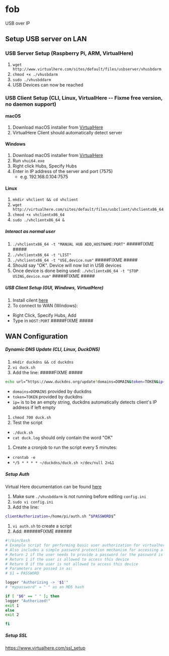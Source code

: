 # fob
USB over IP

## Setup USB server on LAN

### USB Server Setup (Raspberry Pi, ARM, VirtualHere)

1. `wget http://www.virtualhere.com/sites/default/files/usbserver/vhusbdarm`
1. `chmod +x ./vhusbdarm`
1. `sudo ./vhusbddarm`
1. USB Devices can now be reached

### USB Client Setup (CLI, Linux, VirtualHere -- Fixme free version, no daemon support)

#### macOS
1. Download macOS installer from [VirtualHere](https://www.virtualhere.com/usb_client_software)
1. VirtualHere Client should automatically detect server

#### Windows
1. Download macOS installer from [VirtualHere](https://www.virtualhere.com/usb_client_software)
1. Run `vhui64.exe`
1. Right click Hubs, Specify Hubs
1. Enter in IP address of the server and port (7575)
   * e.g. 192.168.0.104:7575

#### Linux
1. `mkdir vhclient && cd vhclient`
1. `wget http://virtualhere.com/sites/default/files/usbclient/vhclientx86_64`
1. `chmod +x vhclientx86_64`
1. `sudo ./vhclientx86_64 &`

##### Interact as normal user
1. `./vhclientx86_64 -t "MANUAL HUB ADD,HOSTNAME:PORT"` #####FIXME #####
1. `./vhclientx86_64 -t "LIST"`
1. `./vhclientx86_64 -t "USE,device.num"` #####FIXME #####
1. Should say "OK". Device will now list in USB devices
1. Once device is done being used: `./vhclientx86_64 -t "STOP USING,device.num"` #####FIXME #####

##### USB Client Setup (GUI, Windows, VirtualHere)

1. Install cilent [here](https://www.virtualhere.com/usb_client_software)
1. To connect to WAN (Windows):
 * Right Click, Specify Hubs, Add
 * Type in `HOST:PORT` #####FIXME #####

## WAN Configuration

##### Dynamic DNS Update (CLI, Linux, DuckDNS)
1. `mkdir duckdns && cd duckdns`
1. `vi duck.sh`
1. Add the line: #####FIXME #####

 ```bash
 echo url=”https://www.duckdns.org/update?domains=DOMAIN&token=TOKEN&ip=” | curl -k -o ~/duckdns/duck.log -K -
 ```
 * `domains=DOMAINS` provided by duckdns
 * `token=TOKEN` provided by duckdns
 * `ip=` is to be an empty string, duckdns automatically detects client's IP address if left empty

1. `chmod 700 duck.sh`
1. Test the script
 * `./duck.sh`
 * `cat duck.log` should only contain the word "OK"


1. Create a cronjob to run the script every 5 minutes:

 * `crontab -e`
 * `*/5 * * * * ~/duckdns/duck.sh >/dev/null 2>&1`

##### Setup Auth
Virtual Here documentation can be found [here](https://www.virtualhere.com/authorization)

1. Make sure `./vhusbddarm` is not running before editing `config.ini`
1. `sudo vi config.ini`
1. Add the line:

 ```bash
 clientAuthorization=/home/pi/auth.sh “$PASSWORD$”
 ```

1. `vi auth.sh` to create a script
1. Add: ######FIXME ######

 ```bash
 #!/bin/bash
 # Example script for performing basic user authorization for virtualhere
 # Also includes a simple password protection mechanism for accessing a device
 # Return 2 if the user needs to provide a password (or the password is incorrec$
 # Return 1 if the user is allowed to access this device
 # Return 0 if the user is not allowed to access this device
 # Parameters are passed in as:
 # $1 = PASSWORD

 logger "Authorizing -> '$1'"
 # "mypassword" = " " as an MD5 hash

 if [ "$6" == " " ]; then
 logger "Authorized!"
 exit 1
 else
 exit 2

 fi
 ```
 
##### Setup SSL

https://www.virtualhere.com/ssl_setup

